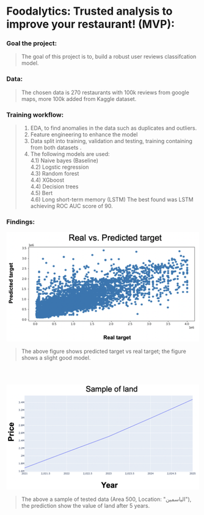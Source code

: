 # Foodalytics: Trusted analysis to improve your restaurant! (MVP):

### Goal the project:

> The goal of this project is to, build a robust user reviews classifcation model.
### Data:
> The chosen data is 270 restaurants with 100k reviews from google maps, more 100k added from Kaggle dataset.

### Training workflow:
> 1) EDA, to find anomalies in the data such as duplicates and outliers.
> 2) Feature engineering to enhance the model
> 3) Data split into training, validation and testing, training containing from both datasets . 
> 4) The following models are used: <br>
> 4.1) Naive bayes (Baseline) <br>
> 4.2) Logstic regression <br>
> 4.3) Random forest <br>
> 4.4) XGboost <br>
> 4.4) Decision trees <br>
> 4.5) Bert <br>
> 4.6) Long short-term memory (LSTM)
>The best found was LSTM achieving ROC AUC score of 90.

### Findings:
![image](https://raw.githubusercontent.com/Naif-Albader/Regression_Project/main/images/RealVsPredicted.png)
> The above figure shows predicted target vs real target; the figure shows a slight good model.
<br>
<br>

![image](https://raw.githubusercontent.com/Naif-Albader/Regression_Project/main/images/Sample.png)
> The above a sample of tested data (Area 500, Location: "الياسمين"), the prediction show the value of land after 5 years.
